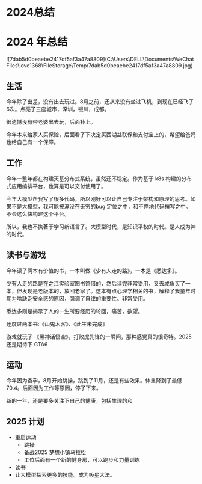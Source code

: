 # 2024总结


# 2024 年总结

![7dab5d0beaebe2417df5af3a47a8809](C:\Users\DELL\Documents\WeChat Files\love1368\FileStorage\Temp\7dab5d0beaebe2417df5af3a47a8809.jpg)

## 生活

今年除了出差，没有出去玩过。8月之前，还从来没有坐过飞机，到现在已经飞了6次。点亮了三座城市，深圳，银川，成都。

很遗憾没有带老婆出去玩，后面补上。

今年本来给家人买保险，后面看了下决定买西湖益联保和支付宝上的，希望给爸妈也给自己有一个保障。

## 工作

今年一整年都在构建天基分布式系统，虽然还不稳定。作为基于 k8s 构建的分布式应用编排平台，也算是可以交付使用了。

今年大模型帮我写了很多代码，所以刚好可以让自己专注于架构和原理的思考。如果不是大模型，我可能被淹没在无穷的bug 定位之中，和不停地代码撰写之中。不会这么快构建这个平台。

所以，我也不执著于学习新语言了。大模型时代，是知识平权的时代。是人成为神的时代。

## 读书与游戏

今年读了两本有价值的书，一本叫做《少有人走的路》，一本是《悉达多》。

少有人走的路是在之江实验室图书馆借的，然后读完非常受用，又去咸鱼买了一本，但发现是老版本的，放回老家了。这本有点心理学相关的书，解释了我童年时期为啥缺乏安全感的原因，强调了自律的重要性。非常受用。

悉达多则是揭示了人的一生所要经历的轮回，痛苦，欲望。

还度过两本书:《山鬼木客》、《此生未完成》

游戏就玩了 《黑神话悟空》，打败虎先锋的一瞬间，那种感觉真的很奇特。2025 还是期待下  GTA6



## 运动

今年因为备孕，8月开始跳操，跳到了11月，还是有些效果。体重降到了最低 70.4。后面因为工作等原因，停了下来。

新的一年，还是要多关注下自己的健康，包括生理的和

## 2025 计划

* 重启运动
  * 跳操
  * 备战2025 梦想小镇马拉松
  * 工位后面有一个新的健身房，可以跑步和力量训练
* 读书
* 让大模型探索更多的技能。成为吸星大法。

